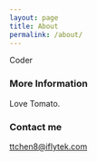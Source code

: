 ```yaml
---
layout: page
title: About
permalink: /about/
---
```


Coder

### More Information

Love Tomato.

### Contact me

[ttchen8@iflytek.com](mailto:ttchen8@iflytek.com)